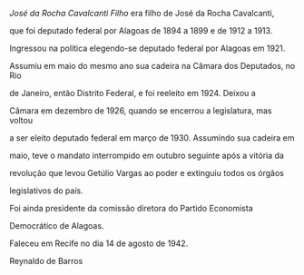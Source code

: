 

*José da Rocha Cavalcanti Filho* era filho de José da Rocha Cavalcanti,

que foi deputado federal por Alagoas de 1894 a 1899 e de 1912 a 1913.



Ingressou na política elegendo-se deputado federal por Alagoas em 1921.

Assumiu em maio do mesmo ano sua cadeira na Câmara dos Deputados, no Rio

de Janeiro, então Distrito Federal, e foi reeleito em 1924. Deixou a

Câmara em dezembro de 1926, quando se encerrou a legislatura, mas voltou

a ser eleito deputado federal em março de 1930. Assumindo sua cadeira em

maio, teve o mandato interrompido em outubro seguinte após a vitória da

revolução que levou Getúlio Vargas ao poder e extinguiu todos os órgãos

legislativos do país.



Foi ainda presidente da comissão diretora do Partido Economista

Democrático de Alagoas.



Faleceu em Recife no dia 14 de agosto de 1942.



Reynaldo de Barros



